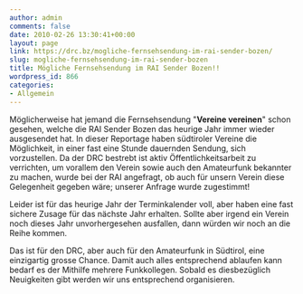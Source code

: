 ```yaml
---
author: admin
comments: false
date: 2010-02-26 13:30:41+00:00
layout: page
link: https://drc.bz/mogliche-fernsehsendung-im-rai-sender-bozen/
slug: mogliche-fernsehsendung-im-rai-sender-bozen
title: Mögliche Fernsehsendung im RAI Sender Bozen!!
wordpress_id: 866
categories:
- Allgemein
---
```


Möglicherweise hat jemand die Fernsehsendung "**Vereine vereinen**" schon gesehen, welche die RAI Sender Bozen das heurige Jahr immer wieder ausgesendet hat. In dieser Reportage haben südtiroler Vereine die Möglichkeit, in einer fast eine Stunde dauernden Sendung, sich vorzustellen. Da der DRC bestrebt ist aktiv Öffentlichkeitsarbeit zu verrichten, um vorallem den Verein sowie auch den Amateurfunk bekannter zu machen, wurde bei der RAI angefragt, ob auch für unsern Verein diese Gelegenheit gegeben wäre; unserer Anfrage wurde zugestimmt!

Leider ist für das heurige Jahr der Terminkalender voll, aber haben eine fast sichere Zusage für das nächste Jahr erhalten. Sollte aber irgend ein Verein noch dieses Jahr unvorhergesehen ausfallen, dann würden wir noch an die Reihe kommen.

Das ist für den DRC, aber auch für den Amateurfunk in Südtirol, eine einzigartig grosse Chance. Damit auch alles entsprechend ablaufen kann bedarf es der Mithilfe mehrere Funkkollegen. Sobald es diesbezüglich Neuigkeiten gibt werden wir uns entsprechend organisieren.
